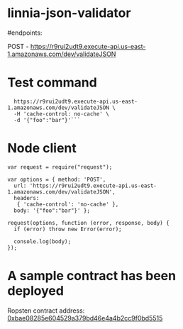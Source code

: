 # linnia-json-validator

#endpoints:

POST - https://r9rui2udt9.execute-api.us-east-1.amazonaws.com/dev/validateJSON


# Test command

```curl -X POST \
  https://r9rui2udt9.execute-api.us-east-1.amazonaws.com/dev/validateJSON \
  -H 'cache-control: no-cache' \
  -d '{"foo":"bar"}'```
```

# Node client

```
var request = require("request");

var options = { method: 'POST',
  url: 'https://r9rui2udt9.execute-api.us-east-1.amazonaws.com/dev/validateJSON',
  headers:
   { 'cache-control': 'no-cache' },
  body: '{"foo":"bar"}' };

request(options, function (error, response, body) {
  if (error) throw new Error(error);

  console.log(body);
});
```

# A sample contract has been deployed 

Ropsten contract address: [0xbae08285e604529a379bd46e4a4b2cc9f0bd5515](https://ropsten.etherscan.io/address/0xbae08285e604529a379bd46e4a4b2cc9f0bd5515)


